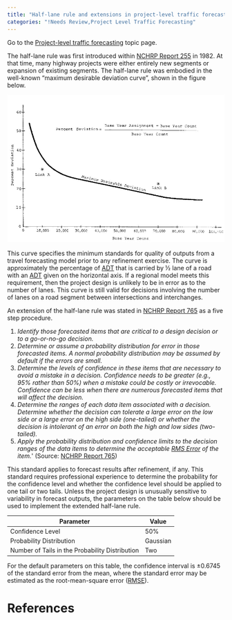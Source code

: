 ```yaml
---
title: "Half-lane rule and extensions in project-level traffic forecasting"
categories: "!Needs Review,Project Level Traffic Forecasting"
---
```


Go to the [Project-level traffic forecasting](Project-level_traffic_forecasting) topic page.

The half-lane rule was first introduced within [ NCHRP Report 255](NCHRP_Report_765) in 1982. At that time, many highway projects were either entirely new segments or expansion of existing segments. The half-lane rule was embodied in the well-known “maximum desirable deviation curve”, shown in the figure below.

![](MaximumDesirableDeviation.jpg "MaximumDesirableDeviation.jpg")

This curve specifies the minimum standards for quality of outputs from a travel forecasting model prior to any refinement exercise. The curve is approximately the percentage of [ADT](Average_Daily_Traffic) that is carried by ½ lane of a road with an [ADT](Average_Daily_Traffic) given on the horizontal axis. If a regional model meets this requirement, then the project design is unlikely to be in error as to the number of lanes. This curve is still valid for decisions involving the number of lanes on a road segment between intersections and interchanges.

An extension of the half-lane rule was stated in [NCHRP Report 765](NCHRP_Report_765) as a five step procedure.

1.  *Identify those forecasted items that are critical to a design decision or to a go-or-no-go decision.*
2.  *Determine or assume a probability distribution for error in those forecasted items. A normal probability distribution may be assumed by default if the errors are small.*
3.  *Determine the levels of confidence in these items that are necessary to avoid a mistake in a decision. Confidence needs to be greater (e.g., 95% rather than 50%) when a mistake could be costly or irrevocable. Confidence can be less when there are numerous forecasted items that will affect the decision.*
4.  *Determine the ranges of each data item associated with a decision. Determine whether the decision can tolerate a large error on the low side or a large error on the high side (one-tailed) or whether the decision is intolerant of an error on both the high and low sides (two-tailed).*
5.  *Apply the probability distribution and confidence limits to the decision ranges of the data items to determine the acceptable [RMS Error](https://en.wikipedia.org/wiki/Root-mean-square_deviation) of the item.*' (Source: [NCHRP Report 765](NCHRP_Report_765))

This standard applies to forecast results after refinement, if any. This standard requires professional experience to determine the probability for the confidence level and whether the confidence level should be applied to one tail or two tails. Unless the project design is unusually sensitive to variability in forecast outputs, the parameters on the table below should be used to implement the extended half-lane rule.

| Parameter                                       | Value    |
|-------------------------------------------------|----------|
| Confidence Level                                | 50%      |
| Probability Distribution                        | Gaussian |
| Number of Tails in the Probability Distribution | Two      |

For the default parameters on this table, the confidence interval is ±0.6745 of the standard error from the mean, where the standard error may be estimated as the root-mean-square error ([RMSE](https://en.wikipedia.org/wiki/Root-mean-square_deviation)).

References
==========

